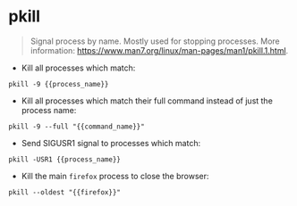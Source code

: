 # pkill

> Signal process by name.
> Mostly used for stopping processes.
> More information: <https://www.man7.org/linux/man-pages/man1/pkill.1.html>.

- Kill all processes which match:

`pkill -9 {{process_name}}`

- Kill all processes which match their full command instead of just the process name:

`pkill -9 --full "{{command_name}}"`

- Send SIGUSR1 signal to processes which match:

`pkill -USR1 {{process_name}}`

- Kill the main `firefox` process to close the browser:

`pkill --oldest "{{firefox}}"`
